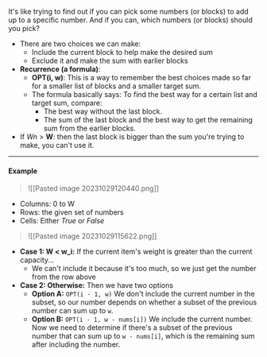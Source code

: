 It's like trying to find out if you can pick some numbers (or blocks) to add up to a specific number. And if you can, which numbers (or blocks) should you pick?

- There are two choices we can make:
	- Include the current block to help make the desired sum
	- Exclude it and make the sum with earlier blocks
- **Recurrence (a formula)**:
	- **OPT(i, w)**: This is a way to remember the best choices made so far for a smaller list of blocks and a smaller target sum.
	- The formula basically says: To find the best way for a certain list and target sum, compare:
	    - The best way without the last block.
	    - The sum of the last block and the best way to get the remaining sum from the earlier blocks.
- If _Wn_ > **W**: then the last block is bigger than the sum you're trying to make, you can't use it.

---
#### Example
>![[Pasted image 20231029120440.png]]

- Columns: 0 to W
- Rows: the given set of numbers
- Cells: Either *True* or *False*

>![[Pasted image 20231029115622.png]]

- **Case 1: W < w_i:** If the current item's weight is greater than the current capacity...
	- We can't include it because it's too much, so we just get the number from the row above
- **Case 2: Otherwise:** Then we have two options
	- **Option A:** `OPT(i - 1, w)` We don't include the current number in the subset, so our number depends on whether a subset of the previous number can sum up to `w`.
	- **Option B:** `OPT(i - 1, w - nums[i])` We include the current number. Now we need to determine if there's a subset of the previous number that can sum up to `w - nums[i]`, which is the remaining sum after including the number.
